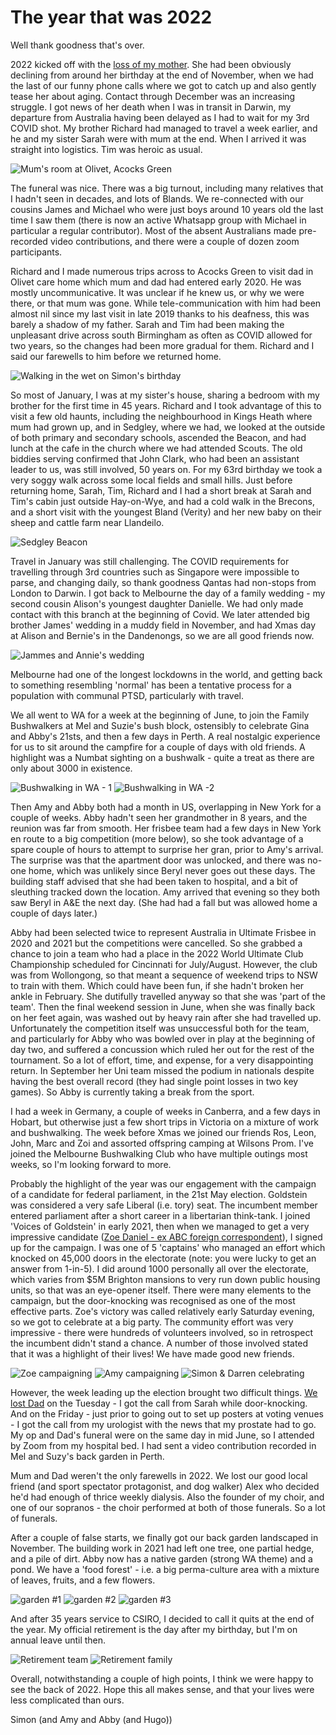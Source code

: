 # The year that was 2022

Well thank goodness that's over.

2022 kicked off with the [loss of my mother](https://thelma-ruth-cox.muchloved.com). She had been obviously declining from around her birthday
at the end of November, when we had the last of our funny phone calls where we got to catch up and also
gently tease her about aging. Contact through December was an increasing struggle. I got news of her death
when I was in transit in Darwin, my departure from Australia having been delayed as I had to wait for my 3rd
COVID shot. My brother Richard had managed to travel a week earlier, and he and my sister Sarah were with
mum at the end. When I arrived it was straight into logistics. Tim was heroic as usual.

![Mum's room at Olivet, Acocks Green](/assets/2022/image11.png)

The funeral was nice. There was a big turnout, including many relatives that I
hadn't seen in decades, and lots of Blands. We re-connected with our cousins James and Michael who
were just boys around 10 years old the last time I saw them (there is now an active Whatsapp group with
Michael in particular a regular contributor). Most of the absent Australians made pre-recorded video
contributions, and there were a couple of dozen zoom participants.

Richard and I made numerous trips across to Acocks Green to visit dad in Olivet care
home which mum and dad had entered early 2020. He was mostly uncommunicative. It was unclear if he knew us,
or why we were there, or that mum was gone. While tele-communication with him had been almost nil since my
last visit in late 2019 thanks to his deafness, this was barely a shadow of my father. Sarah and Tim had
been making the unpleasant drive across south Birmingham as often as COVID allowed for two years, so the
changes had been more gradual for them. Richard and I said our farewells to him before we returned
home.

![Walking in the wet on Simon's birthday](/assets/2022/image7.png)

So most of January, I was at my sister's house, sharing a bedroom with my
brother for the first time in 45 years. Richard and I took advantage of this to visit a few old haunts,
including the neighbourhood in Kings Heath where mum had grown up, and in Sedgley, where we had, we looked
at the outside of both primary and secondary schools, ascended the Beacon, and had lunch at the cafe in the
church where we had attended Scouts. The old biddies serving confirmed that John Clark, who had been an
assistant leader to us, was still involved, 50 years on. For my 63rd birthday we took a very soggy walk
across some local fields and small hills. Just before returning home, Sarah, Tim, Richard and I had a short
break at Sarah and Tim's cabin just outside Hay-on-Wye, and had a cold walk in the Brecons, and a
short visit with the youngest Bland (Verity) and her new baby on their sheep and cattle farm near Llandeilo.

![Sedgley Beacon](/assets/2022/image8.png)

Travel in January was still challenging. The COVID requirements for travelling
through 3rd countries such as Singapore were impossible to parse, and changing daily, so thank goodness
Qantas had non-stops from London to Darwin. I got back to Melbourne the day of a family wedding - my second
cousin Alison's youngest daughter Danielle. We had only made contact with this branch at the beginning
of Covid. We later attended big brother James' wedding in a muddy field in November, and had Xmas day
at Alison and Bernie's in the Dandenongs, so we are all good friends now.

![Jammes and Annie's wedding](/assets/2022/image6.png)

Melbourne had one of the longest lockdowns in the world, and getting back to
something resembling 'normal' has been a tentative process for a population with communal PTSD,
particularly with travel.

We all went to WA for a week at the beginning of June, to join the Family Bushwalkers
at Mel and Suzie's bush block, ostensibly to celebrate Gina and Abby's 21sts, and then a few
days in Perth. A real nostalgic experience for us to sit around the campfire for a couple of days with old
friends. A highlight was a Numbat sighting on a bushwalk - quite a treat as there are only about 3000 in
existence.

![Bushwalking in WA - 1](/assets/2022/image14.png)
![Bushwalking in WA -2](/assets/2022/image1.png)

Then Amy and Abby both had a month in US, overlapping in New York for a couple of
weeks. Abby hadn't seen her grandmother in 8 years, and the reunion was far from smooth. Her frisbee
team had a few days in New York en route to a big competition (more below), so she took advantage of a spare
couple of hours to attempt to surprise her gran, prior to Amy's arrival. The surprise was that the
apartment door was unlocked, and there was no-one home, which was unlikely since Beryl never goes out these
days. The building staff advised that she had been taken to hospital, and a bit of sleuthing tracked down
the location. Amy arrived that evening so they both saw Beryl in A&E the next day. (She had had a fall
but was allowed home a couple of days later.)

Abby had been selected twice to represent Australia in Ultimate Frisbee in 2020 and
2021 but the competitions were cancelled. So she grabbed a chance to join a team who had a place in the 2022
World Ultimate Club Championship scheduled for
Cincinnati for July/August. However, the club was from Wollongong, so that meant a sequence of weekend trips
to NSW to train with them. Which could have been fun, if she hadn't broken her ankle in February. She
dutifully travelled anyway so that she was 'part of the team'. Then the final weekend session in
June, when she was finally back on her feet again, was washed out by heavy rain after she had travelled up. Unfortunately the competition itself was
unsuccessful both for the team, and particularly for Abby who was bowled over in play at the beginning of
day two, and suffered a concussion which ruled her out for the rest of the tournament. So a lot of effort,
time, and expense, for a very disappointing return. In September her Uni team missed the podium in nationals
despite having the best overall record (they had single point losses in two key games). So Abby is currently
taking a break from the sport.

I had a week in Germany, a couple of weeks in Canberra, and a few days in Hobart, but
otherwise just a few short trips in Victoria on a mixture of work and bushwalking. The week before
Xmas we joined our friends Ros, Leon, John, Marc and Zoi and assorted offspring camping at Wilsons Prom.
I've joined the Melbourne Bushwalking Club who have multiple outings most weeks, so I'm looking
forward to more.

Probably the highlight of the year was our engagement with the campaign of a
candidate for federal parliament, in the 21st May election. Goldstein was considered a very safe Liberal
(i.e. tory) seat. The incumbent member entered parliament after a short career in a libertarian think-tank.
I joined 'Voices of Goldstein' in early 2021, then when we managed to get a very impressive
candidate ([Zoe Daniel - ex ABC foreign correspondent](https://en.wikipedia.org/wiki/Zoe_Daniel)), I signed up for the campaign. I was one of 5
'captains' who managed an effort which knocked on 45,000 doors in the electorate (note: you were
lucky to get an answer from 1-in-5). I did around 1000 personally all over the electorate, which varies from
$5M Brighton mansions to very run down public housing units, so that was an eye-opener itself. There were
many elements to the campaign, but the door-knocking was recognised as one of the most effective parts.
Zoe's victory was called relatively early Saturday evening, so we got to celebrate at a big party. The community
effort was very impressive - there were hundreds of volunteers involved, so in retrospect the incumbent
didn't stand a chance. A number of those involved stated that it was a highlight of their lives! We
have made good new friends.

![Zoe campaigning](/assets/2022/image9.png)
![Amy campaigning](/assets/2022/image12.png)
![Simon & Darren celebrating](/assets/2022/image4.png)

However, the week leading up the election brought two difficult things. [We lost
Dad](https://phillipcox.muchloved.com/) on the Tuesday - I got the call from Sarah while door-knocking. And on the Friday - just prior to going out to set up
posters at voting venues - I got the call from my urologist with the news that my prostate had to go. My op
and Dad's funeral were on the same day in mid June, so I attended by Zoom from my hospital bed. I had
sent a video contribution recorded in Mel and Suzy's back garden in Perth.

Mum and Dad weren't the only farewells in 2022. We lost our good local
friend (and sport spectator protagonist, and dog walker) Alex who decided he'd had enough of thrice
weekly dialysis. Also the founder of my choir, and one of our sopranos - the choir performed at both of
those funerals. So a lot of funerals.

After a couple of false starts, we finally got our back garden landscaped in
November. The building work in 2021 had left one tree, one partial hedge, and a pile of dirt. Abby now has a
native garden (strong WA theme) and a pond. We have a 'food forest' - i.e. a big perma-culture
area with a mixture of leaves, fruits, and a few flowers.

![garden #1](/assets/2022/image2.png)
![garden #2](/assets/2022/image5.png)
![garden #3](/assets/2022/image13.png)

And after 35 years service to CSIRO, I decided to call it quits at the end of the
year. My official retirement is the day after my birthday, but I'm on annual leave until then.

![Retirement team](/assets/2022/image10.png)
![Retirement family](/assets/2022/image15.png)

Overall, notwithstanding a couple of high points, I think we were happy to see the
back of 2022. Hope this all makes sense, and that your lives were less complicated than ours.

Simon (and Amy and Abby (and Hugo))
